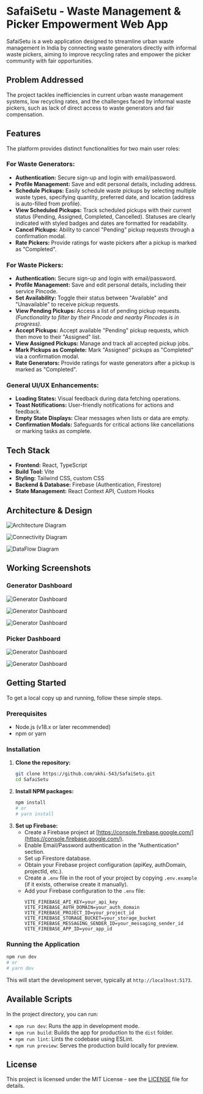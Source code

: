 # SafaiSetu - Waste Management & Picker Empowerment Web App

SafaiSetu is a web application designed to streamline urban waste management in India by connecting waste generators directly with informal waste pickers, aiming to improve recycling rates and empower the picker community with fair opportunities.

## Problem Addressed

The project tackles inefficiencies in current urban waste management systems, low recycling rates, and the challenges faced by informal waste pickers, such as lack of direct access to waste generators and fair compensation.

## Features

The platform provides distinct functionalities for two main user roles:

### For Waste Generators:
*   **Authentication:** Secure sign-up and login with email/password.
*   **Profile Management:** Save and edit personal details, including address.
*   **Schedule Pickups:** Easily schedule waste pickups by selecting multiple waste types, specifying quantity, preferred date, and location (address is auto-filled from profile).
*   **View Scheduled Pickups:** Track scheduled pickups with their current status (Pending, Assigned, Completed, Cancelled). Statuses are clearly indicated with styled badges and dates are formatted for readability.
*   **Cancel Pickups:** Ability to cancel "Pending" pickup requests through a confirmation modal.
*   **Rate Pickers:** Provide ratings for waste pickers after a pickup is marked as "Completed".

### For Waste Pickers:
*   **Authentication:** Secure sign-up and login with email/password.
*   **Profile Management:** Save and edit personal details, including their service Pincode.
*   **Set Availability:** Toggle their status between "Available" and "Unavailable" to receive pickup requests.
*   **View Pending Pickups:** Access a list of pending pickup requests. *(Functionality to filter by their Pincode and nearby Pincodes is in progress).*
*   **Accept Pickups:** Accept available "Pending" pickup requests, which then move to their "Assigned" list.
*   **View Assigned Pickups:** Manage and track all accepted pickup jobs.
*   **Mark Pickups as Complete:** Mark "Assigned" pickups as "Completed" via a confirmation modal.
*   **Rate Generators:** Provide ratings for waste generators after a pickup is marked as "Completed".

### General UI/UX Enhancements:
*   **Loading States:** Visual feedback during data fetching operations.
*   **Toast Notifications:** User-friendly notifications for actions and feedback.
*   **Empty State Displays:** Clear messages when lists or data are empty.
*   **Confirmation Modals:** Safeguards for critical actions like cancellations or marking tasks as complete.

## Tech Stack

*   **Frontend:** React, TypeScript
*   **Build Tool:** Vite
*   **Styling:** Tailwind CSS, custom CSS
*   **Backend & Database:** Firebase (Authentication, Firestore)
*   **State Management:** React Context API, Custom Hooks

## Architecture & Design

![Architecture Diagram](file:///E:/Downloads/Editor%20_%20Mermaid%20Chart-2025-04-26-050924.png)

![Connectivity Diagram](file:///E:/Downloads/Editor%20_%20Mermaid%20Chart-2025-04-26-053254.png)

![DataFlow Diagram](file:///E:/Downloads/mermaid-ai-diagram-2025-04-26-054612.png)

## Working Screenshots

### Generator Dashboard
![Generator Dashboard](file:///D:/Sem-4/SRP/WhatsApp%20Image%202025-05-07%20at%2019.28.41_1320c2a1.jpg)

![Generator Dashboard](file:///D:/Sem-4/SRP/WhatsApp%20Image%202025-05-07%20at%2019.28.59_de7810b9.jpg)

![Generator Dashboard](file:///D:/Sem-4/SRP/WhatsApp%20Image%202025-05-07%20at%2019.29.17_6fc4c0e7.jpg)

### Picker Dashboard
![Generator Dashboard](file:///D:/Sem-4/SRP/WhatsApp%20Image%202025-05-07%20at%2019.29.37_344a9d45.jpg)

![Generator Dashboard](file:///D:/Sem-4/SRP/WhatsApp%20Image%202025-05-07%20at%2019.29.57_e9a492d3.jpg)
## Getting Started

To get a local copy up and running, follow these simple steps.

### Prerequisites

*   Node.js (v18.x or later recommended)
*   npm or yarn

### Installation

1.  **Clone the repository:**
    ```sh
    git clone https://github.com/akhi-543/SafaiSetu.git
    cd SafaiSetu
    ```
2.  **Install NPM packages:**
    ```sh
    npm install
    # or
    # yarn install
    ```
3.  **Set up Firebase:**
    *   Create a Firebase project at [https://console.firebase.google.com/](https://console.firebase.google.com/).
    *   Enable Email/Password authentication in the "Authentication" section.
    *   Set up Firestore database.
    *   Obtain your Firebase project configuration (apiKey, authDomain, projectId, etc.).
    *   Create a `.env` file in the root of your project by copying `.env.example` (if it exists, otherwise create it manually).
    *   Add your Firebase configuration to the `.env` file:
        ```env
        VITE_FIREBASE_API_KEY=your_api_key
        VITE_FIREBASE_AUTH_DOMAIN=your_auth_domain
        VITE_FIREBASE_PROJECT_ID=your_project_id
        VITE_FIREBASE_STORAGE_BUCKET=your_storage_bucket
        VITE_FIREBASE_MESSAGING_SENDER_ID=your_messaging_sender_id
        VITE_FIREBASE_APP_ID=your_app_id
        ```

### Running the Application

```sh
npm run dev
# or
# yarn dev
```
This will start the development server, typically at `http://localhost:5173`.

## Available Scripts

In the project directory, you can run:

*   `npm run dev`: Runs the app in development mode.
*   `npm run build`: Builds the app for production to the `dist` folder.
*   `npm run lint`: Lints the codebase using ESLint.
*   `npm run preview`: Serves the production build locally for preview.

## License

This project is licensed under the MIT License - see the [LICENSE](LICENSE) file for details.
